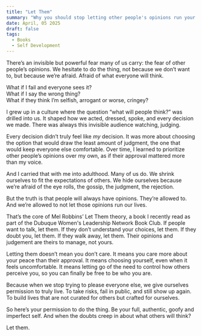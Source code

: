 ```yaml
---
title: "Let Them"
summary: "Why you should stop letting other people's opinions run your life"
date: April, 05 2025
draft: false
tags:
  - Books
  - Self Development
---
```


There’s an invisible but powerful fear many of us carry: the fear of other people’s opinions. We hesitate to do the thing, not because we don’t want to, but because we’re afraid. Afraid of what everyone will think.

What if I fail and everyone sees it?  
What if I say the wrong thing?  
What if they think I’m selfish, arrogant or worse, cringey?

I grew up in a culture where the question “what will people think?” was drilled into us. It shaped how we acted, dressed, spoke, and every decision we made. There was always this invisible audience watching, judging.

Every decision didn’t truly feel like _my_ decision. It was more about choosing the option that would draw the least amount of judgment, the one that would keep everyone else comfortable. Over time, I learned to prioritize other people’s opinions over my own, as if their approval mattered more than my voice.

And I carried that with me into adulthood. Many of us do. We shrink ourselves to fit the expectations of others. We hide ourselves because we’re afraid of the eye rolls, the gossip, the judgment, the rejection.

But the truth is that people will always have opinions. They’re allowed to. And we’re allowed to not let those opinions run our lives.

That’s the core of Mel Robbins’ Let Them theory, a book I recently read as part of the Dubuque Women's Leadership Network Book Club. If people want to talk, let them. If they don’t understand your choices, let them. If they doubt you, let them. If they walk away, let them. Their opinions and judgement are theirs to manage, not yours.

Letting them doesn’t mean you don’t care. It means you care more about your peace than their approval. It means choosing yourself, even when it feels uncomfortable. It means letting go of the need to control how others perceive you, so you can finally be free to be who you are.

Because when we stop trying to please everyone else, we give ourselves permission to truly live. To take risks, fail in public, and still show up again. To build lives that are not curated for others but crafted for ourselves.

So here’s your permission to do the thing. Be your full, authentic, goofy and imperfect self. And when the doubts creep in about what others will think?

Let them.
